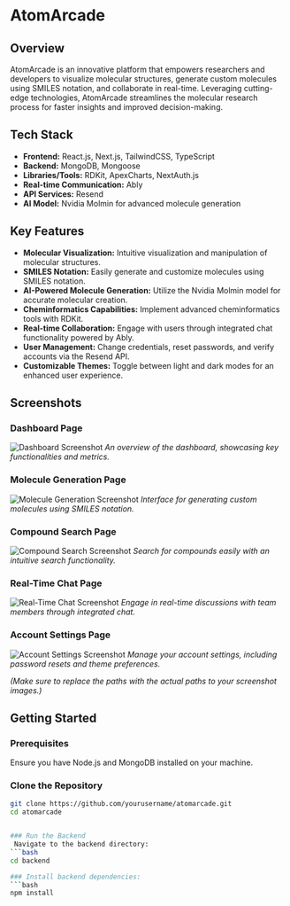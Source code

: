 
# AtomArcade

## Overview

AtomArcade is an innovative platform that empowers researchers and developers to visualize molecular structures, generate custom molecules using SMILES notation, and collaborate in real-time. Leveraging cutting-edge technologies, AtomArcade streamlines the molecular research process for faster insights and improved decision-making.

## Tech Stack

- **Frontend:** React.js, Next.js, TailwindCSS, TypeScript
- **Backend:** MongoDB, Mongoose
- **Libraries/Tools:** RDKit, ApexCharts, NextAuth.js
- **Real-time Communication:** Ably
- **API Services:** Resend
- **AI Model:** Nvidia Molmin for advanced molecule generation

## Key Features

- **Molecular Visualization:** Intuitive visualization and manipulation of molecular structures.
- **SMILES Notation:** Easily generate and customize molecules using SMILES notation.
- **AI-Powered Molecule Generation:** Utilize the Nvidia Molmin model for accurate molecular creation.
- **Cheminformatics Capabilities:** Implement advanced cheminformatics tools with RDKit.
- **Real-time Collaboration:** Engage with users through integrated chat functionality powered by Ably.
- **User Management:** Change credentials, reset passwords, and verify accounts via the Resend API.
- **Customizable Themes:** Toggle between light and dark modes for an enhanced user experience.

## Screenshots

### Dashboard Page
![Dashboard Screenshot](path/to/dashboard_screenshot.png)
*An overview of the dashboard, showcasing key functionalities and metrics.*

### Molecule Generation Page
![Molecule Generation Screenshot](path/to/molecule_generation_screenshot.png)
*Interface for generating custom molecules using SMILES notation.*

### Compound Search Page
![Compound Search Screenshot](path/to/compound_search_screenshot.png)
*Search for compounds easily with an intuitive search functionality.*

### Real-Time Chat Page
![Real-Time Chat Screenshot](path/to/chat_page_screenshot.png)
*Engage in real-time discussions with team members through integrated chat.*

### Account Settings Page
![Account Settings Screenshot](path/to/account_settings_screenshot.png)
*Manage your account settings, including password resets and theme preferences.*

*(Make sure to replace the paths with the actual paths to your screenshot images.)*

## Getting Started

### Prerequisites

Ensure you have Node.js and MongoDB installed on your machine.

### Clone the Repository

```bash
git clone https://github.com/yourusername/atomarcade.git
cd atomarcade


### Run the Backend
 Navigate to the backend directory:
```bash
cd backend

### Install backend dependencies:
```bash
npm install

